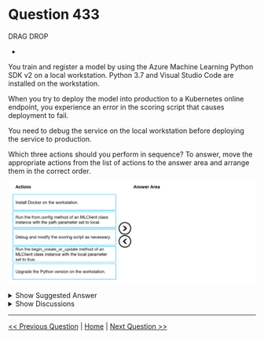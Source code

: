 # Question 433

DRAG DROP

-

You train and register a model by using the Azure Machine Learning Python SDK v2 on a local workstation. Python 3.7 and Visual Studio Code are installed on the workstation.

When you try to deploy the model into production to a Kubernetes online endpoint, you experience an error in the scoring script that causes deployment to fail.

You need to debug the service on the local workstation before deploying the service to production.

Which three actions should you perform in sequence? To answer, move the appropriate actions from the list of actions to the answer area and arrange them in the correct order.

![Question Image](../images/q433_q_image532.png)

<details>
  <summary>Show Suggested Answer</summary>

<img src="../images/q433_ans_0_image533.png" alt="Answer Image"><br>

</details>

<details>
  <summary>Show Discussions</summary>

<blockquote><p><strong>damaldon</strong> <code>(Sun 07 Jul 2024 18:55)</code> - <em>Upvotes: 2</em></p><p>Correct.
ml_client.begin_create_or_update(online_deployment, local=True)

https://learn.microsoft.com/en-us/azure/machine-learning/how-to-troubleshoot-online-endpoints?view=azureml-api-2&amp;tabs=python</p></blockquote>

</details>

---

[<< Previous Question](question_432.md) | [Home](../index.md) | [Next Question >>](question_434.md)

